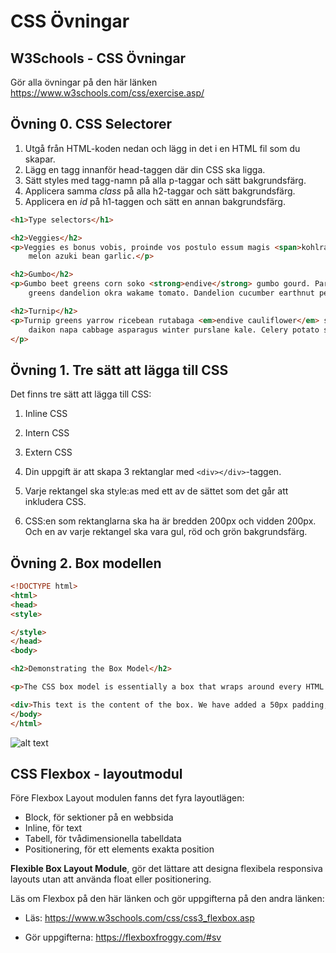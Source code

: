 # CSS Övningar

## W3Schools - CSS Övningar
Gör alla övningar på den här länken <https://www.w3schools.com/css/exercise.asp/>

## Övning 0. CSS Selectorer

1. Utgå från HTML-koden nedan och lägg in det i en HTML fil som du skapar.
2. Lägg en <style></style> tagg innanför head-taggen där din CSS ska ligga.
3. Sätt styles med tagg-namn på alla p-taggar och sätt bakgrundsfärg.
4. Applicera samma *class* på alla h2-taggar och sätt bakgrundsfärg.
5. Applicera en *id* på h1-taggen och sätt en annan bakgrundsfärg.  


```html
<h1>Type selectors</h1>

<h2>Veggies</h2>
<p>Veggies es bonus vobis, proinde vos postulo essum magis <span>kohlrabi welsh onion</span> daikon amaranth tatsoi tomatillo
    melon azuki bean garlic.</p>

<h2>Gumbo</h2>
<p>Gumbo beet greens corn soko <strong>endive</strong> gumbo gourd. Parsley shallot courgette tatsoi pea sprouts fava bean collard
    greens dandelion okra wakame tomato. Dandelion cucumber earthnut pea peanut soko zucchini.</p>

<h2>Turnip</h2>
<p>Turnip greens yarrow ricebean rutabaga <em>endive cauliflower</em> sea lettuce kohlrabi amaranth water spinach avocado
    daikon napa cabbage asparagus winter purslane kale. Celery potato scallion desert raisin horseradish spinach
</p>
```

## Övning 1. Tre sätt att lägga till CSS
Det finns tre sätt att lägga till CSS:
1. Inline CSS
2. Intern CSS
3. Extern CSS

1. Din uppgift är att skapa 3 rektanglar med `<div></div>`-taggen.
2. Varje rektangel ska style:as med ett av de sättet som det går att inkludera CSS.
3. CSS:en som rektanglarna ska ha är bredden 200px och vidden 200px. Och en av varje rektangel ska vara gul, röd och grön bakgrundsfärg.


## Övning 2. Box modellen

```html
<!DOCTYPE html>
<html>
<head>
<style>

</style>
</head>
<body>

<h2>Demonstrating the Box Model</h2>

<p>The CSS box model is essentially a box that wraps around every HTML element. It consists of: borders, padding, margins, and the actual content.</p>

<div>This text is the content of the box. We have added a 50px padding, 20px margin and a 15px green border. Ut enim ad minim veniam, quis nostrud exercitation ullamco laboris nisi ut aliquip ex ea commodo consequat. Duis aute irure dolor in reprehenderit in voluptate velit esse cillum dolore eu fugiat nulla pariatur. Excepteur sint occaecat cupidatat non proident, sunt in culpa qui officia deserunt mollit anim id est laborum.</div>
</body>
</html>
```

![alt text](./box-model.png)

## CSS Flexbox - layoutmodul
Före Flexbox Layout modulen fanns det fyra layoutlägen:

* Block, för sektioner på en webbsida
* Inline, för text
* Tabell, för tvådimensionella tabelldata
* Positionering, för ett elements exakta position

**Flexible Box Layout Module**, gör det lättare att designa flexibela responsiva layouts utan att använda float eller positionering.

Läs om Flexbox på den här länken och gör uppgifterna på den andra länken:

* Läs: <https://www.w3schools.com/css/css3_flexbox.asp>

* Gör uppgifterna: https://flexboxfroggy.com/#sv